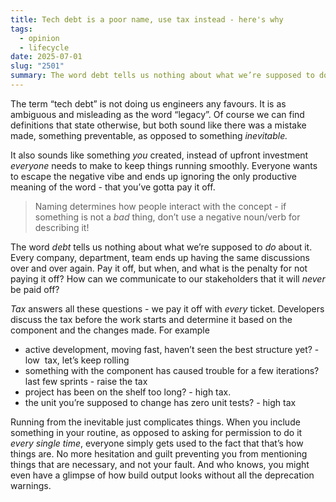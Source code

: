 ```yaml
---
title: Tech debt is a poor name, use tax instead - here's why
tags:
  - opinion
  - lifecycle
date: 2025-07-01
slug: "2501"
summary: The word debt tells us nothing about what we’re supposed to do about it.
---
```


The term “tech debt” is not doing us engineers any favours. It is as ambiguous and misleading as the word “legacy”. Of course we can find definitions that state otherwise, but both sound like there was a mistake made, something preventable, as opposed to something _inevitable._ 

It also sounds like something _you_ created, instead of upfront investment _everyone_ needs to make to keep things running smoothly. Everyone wants to escape the negative vibe and ends up ignoring the only productive meaning of the word - that you’ve gotta pay it off. 
  
> Naming determines how people interact with the concept - if something is not a _bad_ thing, don’t use a negative noun/verb for describing it! 

The word _debt_ tells us nothing about what we’re supposed to _do_ about it. Every company, department, team ends up having the same discussions over and over again. Pay it off, but when, and what is the penalty for not paying it off? How can we communicate to our stakeholders that it will _never_ be paid off?

_Tax_ answers all these questions - we pay it off with _every_ ticket. Developers discuss the tax before the work starts and determine it based on the component and the changes made. For example

- active development, moving fast, haven’t seen the best structure yet? - low  tax, let’s keep rolling
- something with the component has caused trouble for a few iterations? last few sprints - raise the tax
- project has been on the shelf too long? - high tax. 
- the unit you’re supposed to change has zero unit tests? - high tax

Running from the inevitable just complicates things. When you include something in your routine, as opposed to asking for permission to do it _every single time_, everyone simply gets used to the fact that that’s how things are. No more hesitation and guilt preventing you from mentioning things that are necessary, and not your fault. And who knows, you might even have a glimpse of how build output looks without all the deprecation warnings.